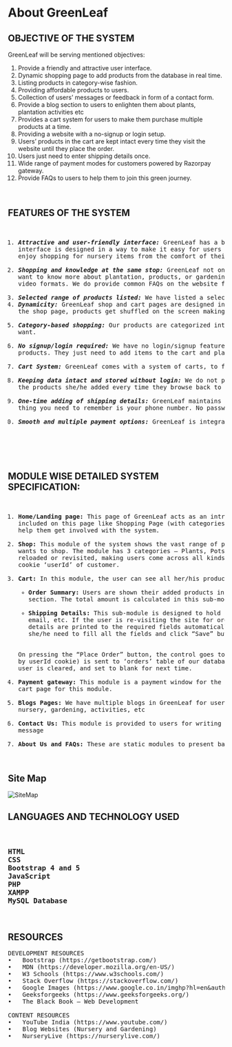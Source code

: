# About GreenLeaf
## OBJECTIVE OF THE SYSTEM
GreenLeaf will be serving mentioned objectives:
1.	Provide a friendly and attractive user interface.
2.	Dynamic shopping page to add products from the database in real time.
3.	Listing products in category-wise fashion.
4.	Providing affordable products to users.
5.	Collection of users’ messages or feedback in form of a contact form.
6.	Provide a blog section to users to enlighten them about plants, plantation activities etc
7.	Provides a cart system for users to make them purchase multiple products at a time.
8.	Providing a website with a no-signup or login setup.
9.	Users’ products in the cart are kept intact every time they visit the website until they place the order.
10.	Users just need to enter shipping details once.
11.	Wide range of payment modes for customers powered by Razorpay gateway.
12.	Provide FAQs to users to help them to join this green journey.
<br>

## FEATURES OF THE SYSTEM

<pre>
<ol>
<li><em><strong>Attractive and user-friendly interface:</strong></em> GreenLeaf has a beautiful UI matching its themes of promoting greenery by being an E-nursery. With this, the 
interface is designed in a way to make it easy for users to navigate through the web pages and get what they are wanting to. The idea of GreenLeaf is to make users 
enjoy shopping for nursery items from the comfort of their homes.</li>
<li><em><strong>Shopping and knowledge at the same stop:</strong></em> GreenLeaf not only provide products to shop for but also gives some reading material to the users in case they 
want to know more about plantation, products, or gardening. GreenLeaf consists of some blog materials with specially curated data in form of readable format and 
video formats. We do provide common FAQs on the website for users. </li>
<li><em><strong>Selected range of products listed:</strong></em> We have listed a selected range of products that are beautiful and easy to plant at users’ desired place, let it be home or office.
<li><em><strong>Dynamicity:</strong></em> GreenLeaf shop and cart pages are designed in such a way that it runs in sync with their database. Every time the user visits or refreshes 
the shop page, products get shuffled on the screen making the user come across new products each time.</li>
<li><em><strong>Category-based shopping:</strong></em> Our products are categorized into 3 categories – plants, pots, and accessories, which makes it easy for users to see what they 
want.</li>
<li><em><strong>No signup/login required:</strong></em> We have no login/signup feature keeping in mind a smoother flow for users. Users need not enter any password or OTP to buy 
products. They just need to add items to the cart and place the order after entering their shipping details. </li>
<li><em><strong>Cart System:</strong></em> GreenLeaf comes with a system of carts, to facilitate users to buy multiple products at a time.</li>
<li><em><strong>Keeping data intact and stored without login:</strong></em> We do not provide signup/login functionality, still we keep some features intact. The cart of a user keeps
the products she/he added every time they browse back to the site. Cart is cleared automatically after the order is placed.</li>
<li><em><strong>One-time adding of shipping details:</strong></em> GreenLeaf maintains its users’ shipping details in it from the first time she/he has placed an order. The only 
thing you need to remember is your phone number. No password, no OTP required.</li>
<li><em><strong>Smooth and multiple payment options:</strong></em> GreenLeaf is integrated with a smooth and multiple payment option gateway by Razorpay.</li>
</ol>
</pre>
<br>

## MODULE WISE DETAILED SYSTEM SPECIFICATION:

<pre>
<ol>
<li><strong>Home/Landing page:</strong> This page of GreenLeaf acts as an introduction to the user about our system. All the important hyperlinks of the system are 
included on this page like Shopping Page (with categories bifurcation), Blogs, About Us, and FAQs. The page has attractive content and user-oriented features to 
help them get involved with the system.</li>
<li><strong>Shop:</strong> This module of the system shows the vast range of products to the user. The user has control over choosing the category by which she/he 
wants to shop. The module has 3 categories – Plants, Pots, and Accessories. This module has a dynamic shuffling feature that shuffles the products each time page is 
reloaded or revisited, making users come across all kinds of options. When user presses “Add to cart” the product is added to our cart table along with the unique 
cookie ‘userId’ of customer.</li>
<li><strong>Cart:</strong> In this module, the user can see all her/his products added by them. This module has 2 sub-modules built into it: -
<ul>
<li><strong>Order Summary:</strong> Users are shown their added products in the cart in this section. They can increase or decrease the quantity of products in this 
section. The total amount is calculated in this sub-module. Turning the quantity to 0 leads to the deletion of the product from the cart.</li>
<li><strong>Shipping Details:</strong> This sub-module is designed to hold users’ shipping details like address, pin code, and basic details like name, phone number, 
email, etc. If the user is re-visiting the site for ordering products, they just need to enter their number in the field and press “Fetch My Data”, all the saved 
details are printed to the required fields automatically from the database. If GreenLeaf is unable to find user’s data i.e. user is first time visiting the site, 
she/he need to fill all the fields and click “Save” button. With this all the data gets saved to our database.</li>
</ul>
On pressing the “Place Order” button, the control goes to our payment gateway. If the transaction turns out to be successful then the data from cart table (matched 
by userId cookie) is sent to ‘orders’ table of our database, with a unique Order ID and matching with mobile number of user. Also, the data from cart table of that 
user is cleared, and set to blank for next time.</li>
<li><strong>Payment gateway:</strong> This module is a payment window for the user having multiple modes of payment. The Razorpay test API is integrated into our 
cart page for this module.</li>
<li><strong>Blogs Pages:</strong> We have multiple blogs in GreenLeaf for users. The blogs consists of informative content to read and watch related to plants, 
nursery, gardening, activities, etc</li>
<li><strong>Contact Us:</strong> This module is provided to users for writing to us. Comprises of fields accepting their name, email, contact number and their 
message</li>
<li><strong>About Us and FAQs:</strong> These are static modules to present basic information regarding GreenLeaf and commonly asked questions (FAQs).</li>
</pre>

## Site Map

![SiteMap](https://user-images.githubusercontent.com/48471308/220604367-1a5fe128-b073-4166-aebc-015524913113.jpg)

## LANGUAGES AND TECHNOLOGY USED
<pre>
<h3>
HTML
CSS
Bootstrap 4 and 5
JavaScript
PHP
XAMPP
MySQL Database
</h3>
</pre>

## RESOURCES

<pre>
DEVELOPMENT RESOURCES
•	Bootstrap (https://getbootstrap.com/)
•	MDN (https://developer.mozilla.org/en-US/)
•	W3 Schools (https://www.w3schools.com/)
•	Stack Overflow (https://stackoverflow.com/)
•	Google Images (https://www.google.co.in/imghp?hl=en&authuser=0&ogbl)
•	Geeksforgeeks (https://www.geeksforgeeks.org/)
•	The Black Book – Web Development

CONTENT RESOURCES
•	YouTube India (https://www.youtube.com/)
•	Blog Websites (Nursery and Gardening)
•	NurseryLive (https://nurserylive.com/)

</pre>
